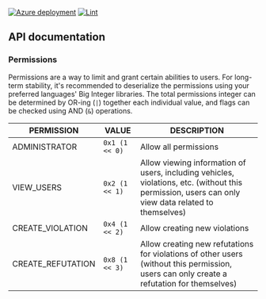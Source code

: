 [![Azure deployment](https://github.com/Serious-senpai/project2-IT3930/actions/workflows/deploy.yml/badge.svg)](https://github.com/Serious-senpai/project2-IT3930/actions/workflows/deploy.yml)
[![Lint](https://github.com/Serious-senpai/project2-IT3930/actions/workflows/lint.yml/badge.svg)](https://github.com/Serious-senpai/project2-IT3930/actions/workflows/lint.yml)

## API documentation

### Permissions

Permissions are a way to limit and grant certain abilities to users. For long-term stability, it's recommended to deserialize the permissions using your preferred languages' Big Integer libraries. The total permissions integer can be determined by OR-ing (`|`) together each individual value, and flags can be checked using AND (`&`) operations.

| PERMISSION | VALUE | DESCRIPTION |
| ---------- | ----- | ----------- |
| ADMINISTRATOR | `0x1 (1 << 0)` | Allow all permissions |
| VIEW_USERS | `0x2 (1 << 1)` | Allow viewing information of users, including vehicles, violations, etc. (without this permission, users can only view data related to themselves) |
| CREATE_VIOLATION | `0x4 (1 << 2)` | Allow creating new violations |
| CREATE_REFUTATION | `0x8 (1 << 3)` | Allow creating new refutations for violations of other users (without this permission, users can only create a refutation for themselves) |
